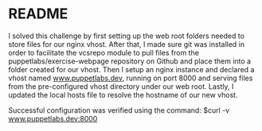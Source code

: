 # README #

I solved this challenge by first setting up the web root folders needed to
store files for our nginx vhost. After that, I made sure git was installed in
order to facilitate the vcsrepo module to pull files from the
puppetlabs/exercise-webpage repository on Github and place them into a folder
created for our vhost. Then I setup an nginx instance and declared a vhost
named www.puppetlabs.dev, running on port 8000 and serving files from the
pre-configured vhost directory under our web root. Lastly, I updated the local
hosts file to resolve the hostname of our new vhost.

Successful configuration was verified using the command:
$curl -v www.puppetlabs.dev:8000
